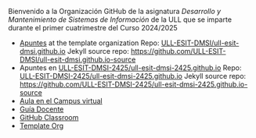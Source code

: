 Bienvenido a la Organización GitHub de la asignatura *Desarrollo y Mantenimiento de Sistemas de Información* de la ULL que se imparte durante el primer cuatrimestre del Curso 2024/2025
 
 * [Apuntes](https://ull-esit-dmsi.github.io/) at the template organization Repo: [ULL-ESIT-DMSI/ull-esit-dmsi.github.io](https://github.com/ULL-ESIT-DMSI/ull-esit-dmsi.github.io) Jekyll source repo: https://github.com/ULL-ESIT-DMSI/ull-esit-dmsi.github.io-source
 * Apuntes en [ULL-ESIT-DMSI-2425/ull-esit-dmsi-2425.github.io](https://ull-esit-dmsi-2425.github.io/) Repo: [ULL-ESIT-DMSI-2425/ull-esit-dmsi-2425.github.io](https://github.com/ULL-ESIT-DMSI-2425/ull-esit-dmsi-2425.github.io) Jekyll source repo: https://github.com/ULL-ESIT-DMSI-2425/ull-esit-dmsi-2425.github.io-source
 * [Aula en el Campus virtual](https://campusingenieriaytecnologia2425.ull.es/course/view.php?id=2425090033)
 * [Guía Docente](https://www.ull.es/apps/guias/guias/view_guide_course/2425/139264413/)
 * [GitHub Classroom](https://classroom.github.com/classrooms/176799893-ull-esit-dmsi-2425)
 * [Template Org](https://github.com/ULL-ESIT-DMSI)
